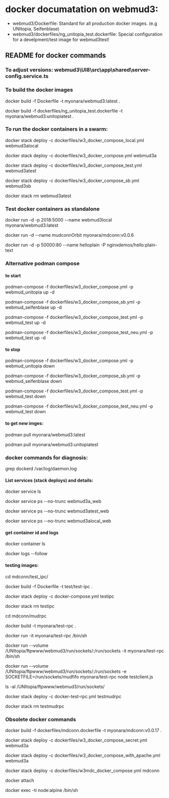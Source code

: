 # docker documatation on webmud3:

* webmud3/Dockerfile: Standard for all production docker images. (e.g UNItopia, Seifenblase)
* webmud3/dockerfiles/ng_unitopia_test.dockerfile: Special configuration for a develpment/test image for webmud3test!

## README for docker commands

### To adjust versions:  webmud3\UI8\src\app\shared\server-config.service.ts


### To build the docker images 

docker build -f Dockerfile -t myonara/webmud3:latest .

docker build -f dockerfiles/ng_unitopia_test.dockerfile -t myonara/webmud3:unitopiatest .

### To run the docker containers in a swarm:

docker stack deploy -c dockerfiles/w3_docker_compose_local.yml webmud3alocal

docker stack deploy -c dockerfiles/w3_docker_compose.yml webmud3a

docker stack deploy -c dockerfiles/w3_docker_compose_test.yml webmud3atest

docker stack deploy -c dockerfiles/w3_docker_compose_sb.yml webmud3sb

docker stack rm webmud3atest

### Test docker containers as standalone

docker run -d -p 2018:5000 --name webmud3local myonara/webmud3:latest

docker run -d --name mudconnOrbit myonara/mdconn:v0.0.6

docker run -d -p 50000:80 --name helloplain -P nginxdemos/hello:plain-text

### Alternative podman compose
#### to start

podman-compose -f dockerfiles/w3_docker_compose.yml -p webmud_unitopia up -d

podman-compose -f dockerfiles/w3_docker_compose_sb.yml -p webmud_seifenblase up -d

podman-compose -f dockerfiles/w3_docker_compose_test.yml -p webmud_test up -d
    
podman-compose -f dockerfiles/w3_docker_compose_test_neu.yml -p webmud_test up -d
    
####  to stop

podman-compose -f dockerfiles/w3_docker_compose.yml -p webmud_unitopia down
    
podman-compose -f dockerfiles/w3_docker_compose_sb.yml -p webmud_seifenblase down

podman-compose -f dockerfiles/w3_docker_compose_test.yml -p webmud_test down
    
podman-compose -f dockerfiles/w3_docker_compose_test_neu.yml -p webmud_test down
    
####  to get new imges:

podman pull myonara/webmud3:latest

podman pull myonara/webmud3:unitopiatest


### docker commands for diagnosis:
grep dockerd /var/log/daemon.log

#### List services (stack deploys) and details:

docker service ls

docker service ps --no-trunc webmud3a_web

docker service ps --no-trunc webmud3atest_web

docker service ps --no-trunc webmud3alocal_web

#### get container id and logs

docker container ls 

docker logs --follow <contaienrid>

#### testing images:

cd mdconn/test_ipc/

docker build -f Dockerfile -t test/test-ipc .

docker stack deploy -c docker-compose.yml testipc

docker stack rm testipc

cd mdconn/mudrpc

docker build -t myonara/test-rpc .

docker run -it myonara/test-rpc /bin/sh

docker run --volume /UNItopia/ftpwww/webmud3/run/sockets/:/run/sockets -it myonara/test-rpc /bin/sh

docker run --volume /UNItopia/ftpwww/webmud3/run/sockets/:/run/sockets -e SOCKETFILE=/run/sockets/mudfifo myonara/test-rpc node testclient.js

ls -al /UNItopia/ftpwww/webmud3/run/sockets/

docker stack deploy -c docker-test-rpc.yml testmudrpc

docker stack rm testmudrpc

### Obsolete docker commands

docker build -f dockerfiles/mdconn.dockerfile -t myonara/mdconn:v0.0.17 .

docker stack deploy -c dockerfiles/w3_docker_compose_secret.yml webmud3a

docker stack deploy -c dockerfiles/w3_docker_compose_with_apache.yml webmud3a

docker stack deploy -c dockerfiles/w3mdc_docker_compose.yml mdconn

docker attach <containerid>

docker exec -ti node:alpine /bin/sh
